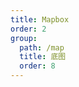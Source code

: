 ```yaml
---
title: Mapbox
order: 2
group:
  path: /map
  title: 底图
  order: 8
---
```


<code src="./mapbox.tsx" compact="true" defaultShowCode="true"></code>
